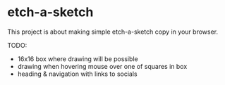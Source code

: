 # etch-a-sketch
This project is about making simple etch-a-sketch copy in your browser.

TODO:
- 16x16 box where drawing will be possible
- drawing when hovering mouse over one of squares in box
- heading & navigation with links to socials
